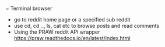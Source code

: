 ~ Terminal browser

- go to reddit home page or a specified sub reddit
- use cd, cd .., ls, cat etc to browse posts and read comments
- Using the PRAW reddit API wrapper https://praw.readthedocs.io/en/latest/index.html

